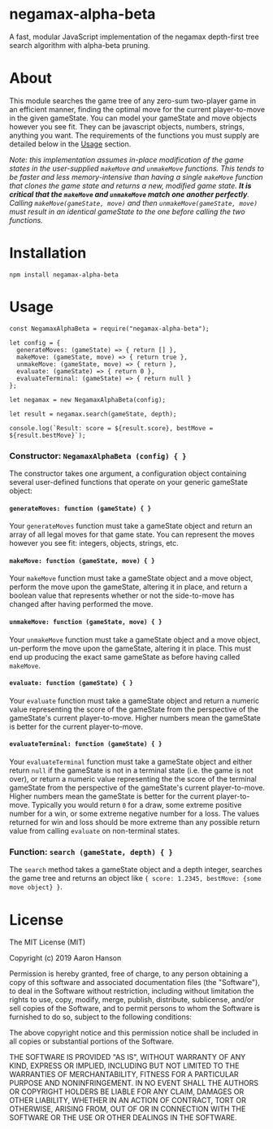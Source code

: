 # negamax-alpha-beta

A fast, modular JavaScript implementation of the negamax depth-first 
tree search algorithm with alpha-beta pruning.

# About

This module searches the game tree of any zero-sum two-player game in an efficient manner,
finding the optimal move for the current player-to-move in the given gameState. 
You can model your gameState and move objects however you see fit.  They
can be javascript objects, numbers, strings, anything you want.  The requirements
of the functions you must supply are detailed below in the [Usage](#Usage) section.

*Note: this implementation assumes in-place modification of the game states in the
user-supplied `makeMove` and `unmakeMove` functions.  This tends to be faster and
less memory-intensive than having a single `makeMove` function that clones the 
game state and returns a new, modified game state.  **It is critical that the 
`makeMove` and `unmakeMove` match one another perfectly**.  Calling 
`makeMove(gameState, move)` and then `unmakeMove(gameState, move)` must result
in an identical gameState to the one before calling the two functions.*

# Installation

    npm install negamax-alpha-beta
    
# Usage

    const NegamaxAlphaBeta = require("negamax-alpha-beta");
    
    let config = {
      generateMoves: (gameState) => { return [] },
      makeMove: (gameState, move) => { return true },
      unmakeMove: (gameState, move) => { return },
      evaluate: (gameState) => { return 0 },
      evaluateTerminal: (gameState) => { return null }
    };
    
    let negamax = new NegamaxAlphaBeta(config);

    let result = negamax.search(gameState, depth);
    
    console.log(`Result: score = ${result.score}, bestMove = ${result.bestMove}`);
    
### Constructor: `NegamaxAlphaBeta (config) { }`

The constructor takes one argument, a configuration object containing 
several user-defined functions that operate on your generic gameState object:

#### `generateMoves: function (gameState) { }`

Your `generateMoves` function must take a gameState object and return an array
of all legal moves for that game state.  You can represent the moves however
you see fit: integers, objects, strings, etc.

#### `makeMove: function (gameState, move) { }`

Your `makeMove` function must take a gameState object and a move object, perform
the move upon the gameState, altering it in place, and return a boolean value
that represents whether or not the side-to-move has changed after having performed 
the move.

#### `unmakeMove: function (gameState, move) { }`

Your `unmakeMove` function must take a gameState object and a move object, un-perform
the move upon the gameState, altering it in place.  This must end up producing the 
exact same gameState as before having called `makeMove`.

#### `evaluate: function (gameState) { }`

Your `evaluate` function must take a gameState object and return a numeric value
representing the score of the gameState from the perspective of the gameState's current 
player-to-move.  Higher numbers mean the gameState is better for the current 
player-to-move.

#### `evaluateTerminal: function (gameState) { }`

Your `evaluateTerminal` function must take a gameState object and either return 
`null` if the gameState is not in a terminal state (i.e. the game is not over), 
or return a numeric value representing the the score of the terminal gameState
from the perspective of the gameState's current player-to-move.  Higher numbers 
mean the gameState is better for the current player-to-move.  Typically you
would return `0` for a draw, some extreme positive number for a win, or some 
extreme negative number for a loss.  The values returned for win and loss
should be more extreme than any possible return value from calling `evaluate` 
on non-terminal states.

### Function: `search (gameState, depth) { }`

The `search` method takes a gameState object and a depth integer, searches the
game tree and returns an object like `{ score: 1.2345, bestMove: {some move object} }`.

# License

The MIT License (MIT)

Copyright (c) 2019 Aaron Hanson

Permission is hereby granted, free of charge, to any person obtaining a copy of this software and associated documentation files (the "Software"), to deal in the Software without restriction, including without limitation the rights to use, copy, modify, merge, publish, distribute, sublicense, and/or sell copies of the Software, and to permit persons to whom the Software is furnished to do so, subject to the following conditions:

The above copyright notice and this permission notice shall be included in all copies or substantial portions of the Software.

THE SOFTWARE IS PROVIDED "AS IS", WITHOUT WARRANTY OF ANY KIND, EXPRESS OR IMPLIED, INCLUDING BUT NOT LIMITED TO THE WARRANTIES OF MERCHANTABILITY, FITNESS FOR A PARTICULAR PURPOSE AND NONINFRINGEMENT. IN NO EVENT SHALL THE AUTHORS OR COPYRIGHT HOLDERS BE LIABLE FOR ANY CLAIM, DAMAGES OR OTHER LIABILITY, WHETHER IN AN ACTION OF CONTRACT, TORT OR OTHERWISE, ARISING FROM, OUT OF OR IN CONNECTION WITH THE SOFTWARE OR THE USE OR OTHER DEALINGS IN THE SOFTWARE.
